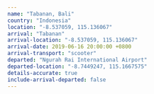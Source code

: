 ```yaml
---
name: "Tabanan, Bali"
country: "Indonesia"
location: "-8.537059, 115.136067"
arrival: "Tabanan"
arrival-location: "-8.537059, 115.136067"
arrival-date: 2019-06-16 20:00:00 +0800
arrival-transport: "scooter"
departed: "Ngurah Rai International Airport"
departed-location: "-8.7449247, 115.1667575"
details-accurate: true
include-arrival-departed: false
---
```

